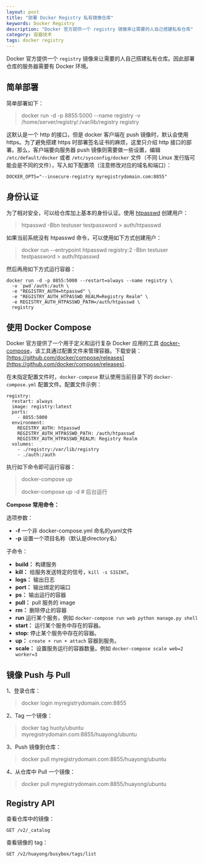```yaml
---
layout: post
title: "部署 Docker Registry 私有镜像仓库"
keywords: Docker Registry
description: "Docker 官方提供一个 registry 镜像来让需要的人自己搭建私有仓库"
category: 容器技术
tags: docker registry
---
```


Docker 官方提供一个 `registry` 镜像来让需要的人自己搭建私有仓库。因此部署仓库的服务器需要有 Docker 环境。

## 简单部署

简单部署如下：

> docker run -d -p 8855:5000 --name registry -v /home/server/registry/:/var/lib/registry registry

这默认是一个 http 的接口，但是 docker 客户端在 push 镜像时，默认会使用 https。为了避免搭建 https 时部署签名证书的麻烦，这里只介绍 http 接口的部署。那么，客户端要向服务器 push 镜像则需要做一些设置，编辑 `/etc/default/docker` 或者 `/etc/sysconfig/docker` 文件（不同 Linux 发行版可能会是不同的文件），写入如下配置项（注意修改对应的域名和端口）：

```
DOCKER_OPTS="--insecure-registry myregistrydomain.com:8855"
```

## 身份认证

为了相对安全，可以给仓库加上基本的身份认证。使用 [htpasswd](https://httpd.apache.org/docs/current/programs/htpasswd.html) 创建用户：

> htpasswd -Bbn testuser testpassword > auth/htpasswd

如果当前系统没有 htpasswd 命令，可以使用如下方式创建用户：

> docker run --entrypoint htpasswd registry:2 -Bbn testuser testpassword > auth/htpasswd

然后再用如下方式运行容器：

```
docker run -d -p 8855:5000 --restart=always --name registry \
  -v `pwd`/auth:/auth \
  -e "REGISTRY_AUTH=htpasswd" \
  -e "REGISTRY_AUTH_HTPASSWD_REALM=Registry Realm" \
  -e REGISTRY_AUTH_HTPASSWD_PATH=/auth/htpasswd \
  registry
```

## 使用 Docker Compose

Docker 官方提供了一个用于定义和运行复杂 Docker 应用的工具 [docker-compose](https://docs.docker.com/compose/)，该工具通过配置文件来管理容器。下载安装：[https://github.com/docker/compose/releases](https://github.com/docker/compose/releases).

在未指定配置文件时，`docker-compose` 默认使用当前目录下的 `docker-compose.yml` 配置文件。配置文件示例：

```
registry:
  restart: always
  image: registry:latest
  ports:
    - 8855:5000
  environment:
    REGISTRY_AUTH: htpasswd
    REGISTRY_AUTH_HTPASSWD_PATH: /auth/htpasswd
    REGISTRY_AUTH_HTPASSWD_REALM: Registry Realm
  volumes:
    - ./registry:/var/lib/registry
    - ./auth:/auth
```

执行如下命令即可运行容器：

> docker-compose up
>
> docker-compose up -d  # 后台运行

**Compose 常用命令：**

选项参数：

- **-f** 一个非 docker-compose.yml 命名的yaml文件
- **-p** 设置一个项目名称（默认是directory名）

子命令：

- **build：** 构建服务
- **kill：** 给服务发送特定的信号，`kill -s SIGINT`。
- **logs：** 输出日志
- **port：** 输出绑定的端口
- **ps：** 输出运行的容器
- **pull：** pull 服务的 image
- **rm：** 删除停止的容器
- **run** 运行某个服务，例如 `docker-compose run web python manage.py shell`
- **start：** 运行某个服务中存在的容器。
- **stop:** 停止某个服务中存在的容器。
- **up：** `create + run + attach` 容器到服务。
- **scale：** 设置服务运行的容器数量。例如 `docker-compose scale web=2 worker=3`

## 镜像 Push 与 Pull

1、登录仓库：

> docker login myregistrydomain.com:8855

2、Tag 一个镜像：

> docker tag huoty/ubuntu myregistrydomain.com:8855/huayong/ubuntu

3、Push 镜像到仓库：

> docker pull myregistrydomain.com:8855/huayong/ubuntu

4、从仓库中 Pull 一个镜像：

> docker pull myregistrydomain.com:8855/huayong/ubuntu

## Registry API

查看仓库中的镜像：

```
GET /v2/_catalog
```

查看镜像的 tag：

```
GET /v2/huayong/busybox/tags/list
```
